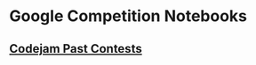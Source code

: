 # Google Competition Notebooks

## [Codejam Past Contests](https://codejam.withgoogle.com/codejam/past-contests)
